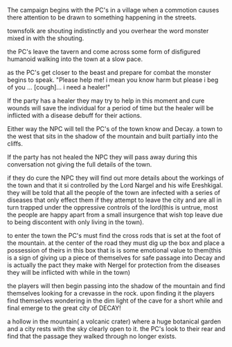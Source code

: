 The campaign begins with the PC's in a village when a commotion causes there attention to be drawn to something happening in the streets.

townsfolk are shouting indistinctly and you overhear the word monster mixed in with the shouting.

the PC's leave the tavern and come across some form of disfigured humanoid walking into the town at a slow pace.

as the PC's get closer to the beast and prepare for combat the monster begins to speak.
"Please help me! i mean you know harm but please i beg of you ... [cough]... i need a healer!"

If the party has a healer they may try to help in this moment and cure wounds will save the individual for a period of time but the healer will be inflicted with a disease debuff for their actions.

Either way the NPC will tell the PC's of the town know and Decay. a town to the west that sits in the shadow of the mountain and built partially into the cliffs.

If the party has not healed the NPC they will pass away during this conversation not giving the full details of the town.

if they do cure the NPC they will find out more details about the workings of the town and that it si controlled by the Lord Nargel and his wife Ereshkigal.
they will be told that all the people of the town are infected with a series of diseases that only effect them if they attempt to leave the city and are all in turn trapped under the oppressive controls of the lord(this is untrue, most the people are happy apart from a small insurgence that wish top leave due to being discontent with only living in the town).

to enter the town the PC's must find the cross rods that is set at the foot of the mountain. at the center of the road they must dig up the box and place a possession of theirs in this box that is is some emotional value to them(this is a sign of giving up a piece of themselves for safe passage into Decay and is actually the pact they make with Nergel for protection from the diseases they will be inflicted with while in the town)

the players will then begin passing into the shadow of the mountain and find themselves looking for a crevasse in the rock. upon finding it the players find themselves wondering in the dim light of the cave for a short while and final emerge to the great city of DECAY!

a hollow in the mountain( a volcanic crater) where a huge botanical garden and a city rests with the sky clearly open to it. the PC's look to their rear and find that the passage they walked through no longer exists.

